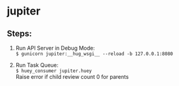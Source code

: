# jupiter

## Steps:
1. Run API Server in Debug Mode:  
`$ gunicorn jupiter:__hug_wsgi__ --reload -b 127.0.0.1:8080`

2. Run Task Queue:  
`$ huey_consumer jupiter.huey`  
Raise error if child review count 0 for parents
